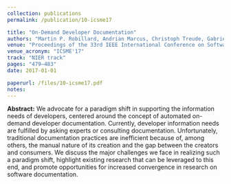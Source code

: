 ```yaml
---
collection: publications
permalink: /publication/10-icsme17

title: "On-Demand Developer Documentation"
authors: "Martin P. Robillard, Andrian Marcus, Christoph Treude, Gabriele Bavota, **Oscar Chaparro**, Neil Ernst, Marco Aurélio Gerosa, Michael Godfrey, Michele Lanza, Mario Linares-Vásquez, Gail Murphy, Laura Moreno, David Shepherd, and Edmund Wong"
venue: "Proceedings of the 33rd IEEE International Conference on Software Maintenance and Evolution"
venue_acronym: "ICSME'17"
track: "NIER track"
pages: "479–483"
date: 2017-01-01

paperurl: /files/10-icsme17.pdf
notes:
---
```


**Abstract:** We advocate for a paradigm shift in supporting the
information needs of developers, centered around the concept
of automated on-demand developer documentation. Currently,
developer information needs are fulfilled by asking experts or
consulting documentation. Unfortunately, traditional documentation
practices are inefficient because of, among others, the manual
nature of its creation and the gap between the creators and
consumers. We discuss the major challenges we face in realizing
such a paradigm shift, highlight existing research that can be
leveraged to this end, and promote opportunities for increased
convergence in research on software documentation.